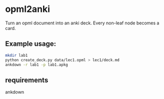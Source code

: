 # opml2anki

Turn an opml document into an anki deck. Every non-leaf node becomes a card.


## Example usage:

```bash
mkdir lab1
python create_deck.py data/lec1.opml > lec1/deck.md
ankdown -r lab1 -p lab1.apkg
```

## requirements

ankdown